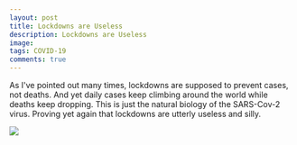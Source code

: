 ```yaml
---
layout: post
title: Lockdowns are Useless
description: Lockdowns are Useless
image: 
tags: COVID-19
comments: true
---
```

As I've pointed out many times, lockdowns are supposed to prevent cases,
not deaths. And yet daily cases keep climbing around the world while
deaths keep dropping. This is just the natural biology of the SARS-Cov-2
virus. Proving yet again that lockdowns are utterly useless and silly.

![](https://lh5.googleusercontent.com/DYqjaEPRF3u-ZwDb9a-QBQetMHfXGUNU-a-SBidQgP7iEQ0kA3CcigEiKLyq776a_0Ty7zX7MGy3dkk61KKHFDFgI4YTO9iyNQWu3ZR0qpgDro1A5w=w1280)
